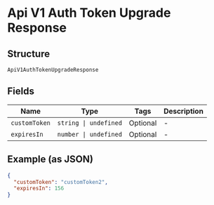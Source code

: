 
# Api V1 Auth Token Upgrade Response

## Structure

`ApiV1AuthTokenUpgradeResponse`

## Fields

| Name | Type | Tags | Description |
|  --- | --- | --- | --- |
| `customToken` | `string \| undefined` | Optional | - |
| `expiresIn` | `number \| undefined` | Optional | - |

## Example (as JSON)

```json
{
  "customToken": "customToken2",
  "expiresIn": 156
}
```

